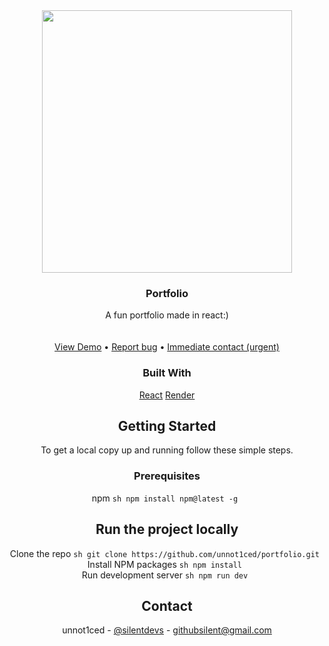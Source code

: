 <div align="center">
  <a href="[https://github.com/ShaanCoding/ReadME-Generator](https://github.com/unnot1ced/portfolio)">
<img src = "https://iili.io/3cGq3VS.md.jpg" width="400px"; height="420px";>
  </a>
  
  <h3 align="center">Portfolio</h3>
  
  <p align="center">
    A fun portfolio made in react:)
    <br/>
    <br/>
    <br/>
    <a href="[https://portfolio-xvo2.onrender.com/](https://portfolio-xvo2.onrender.com/)">View Demo</a> • 
    <a href="mailto:githubsilent@gmail.com">Report bug</a> • 
    <a href="mailto:githubsilent@gmail.com">Immediate contact (urgent)</a>
  </p>
</div>

<div align="center">

  ### Built With
  
[React](https://reactjs.org)
[Render](https://render.com/)

  ## Getting Started
  
  To get a local copy up and running follow these simple steps.

  ### Prerequisites
  
npm
    ```sh
    npm install npm@latest -g
    ```
    
  ## Run the project locally
  
   Clone the repo
     ```sh
     git clone https://github.com/unnot1ced/portfolio.git
     ``` <br>
   Install NPM packages
     ```sh
     npm install
     ``` <br>
   Run development server
     ```sh
     npm run dev
     ``` <br>
       
  ## Contact
  
  unnot1ced - [@silentdevs](https://twitter.com/silentdevs) - githubsilent@gmail.com
</div>
